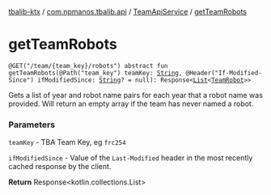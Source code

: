 [tbalib-ktx](../../index.md) / [com.npmanos.tbalib.api](../index.md) / [TeamApiService](index.md) / [getTeamRobots](./get-team-robots.md)

# getTeamRobots

`@GET("/team/{team_key}/robots") abstract fun getTeamRobots(@Path("team_key") teamKey: `[`String`](https://kotlinlang.org/api/latest/jvm/stdlib/kotlin/-string/index.html)`, @Header("If-Modified-Since") ifModifiedSince: `[`String`](https://kotlinlang.org/api/latest/jvm/stdlib/kotlin/-string/index.html)`? = null): Response<`[`List`](https://kotlinlang.org/api/latest/jvm/stdlib/kotlin.collections/-list/index.html)`<`[`TeamRobot`](../../com.npmanos.tbalib.model/-team-robot/index.md)`>>`

Gets a list of year and robot name pairs for each year that a robot name was provided. Will return an empty array if the team has never named a robot.

### Parameters

`teamKey` - TBA Team Key, eg `frc254`

`ifModifiedSince` - Value of the `Last-Modified` header in the most recently cached response by the client.

**Return**
Response&lt;kotlin.collections.List&gt;

